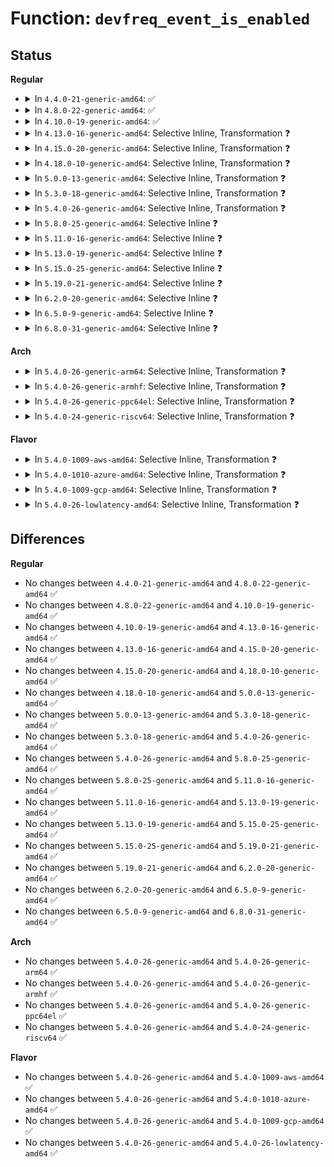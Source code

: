 # Function: <code>devfreq_event_is_enabled</code>

## Status
<b>Regular</b>
<ul>
<li>
<details>
<summary>In <code>4.4.0-21-generic-amd64</code>: ✅</summary>

```c
bool devfreq_event_is_enabled(struct devfreq_event_dev * edev)
```

```json
{
  "name": "devfreq_event_is_enabled",
  "collision_type": "Unique Global",
  "inline_type": "No",
  "funcs": [
    {
      "addr": 18446744071586108816,
      "name": "devfreq_event_is_enabled",
      "external": true,
      "loc": "drivers/devfreq/devfreq-event.c:109",
      "file": "drivers/devfreq/devfreq-event.c",
      "inline": "seen, unknown",
      "caller_inline": [],
      "caller_func": [
        "drivers/devfreq/devfreq-event.c:devfreq_event_set_event",
        "drivers/devfreq/devfreq-event.c:devfreq_event_get_event",
        "drivers/devfreq/devfreq-event.c:devfreq_event_reset_event"
      ]
    }
  ],
  "symbols": [
    {
      "addr": 18446744071586108816,
      "name": "devfreq_event_is_enabled",
      "section": ".text",
      "bind": "STB_GLOBAL",
      "size": 73
    }
  ]
}
```
</details>
</li>
<li>
<details>
<summary>In <code>4.8.0-22-generic-amd64</code>: ✅</summary>

```c
bool devfreq_event_is_enabled(struct devfreq_event_dev * edev)
```

```json
{
  "name": "devfreq_event_is_enabled",
  "collision_type": "Unique Global",
  "inline_type": "No",
  "funcs": [
    {
      "addr": 18446744071586522352,
      "name": "devfreq_event_is_enabled",
      "external": true,
      "loc": "drivers/devfreq/devfreq-event.c:109",
      "file": "drivers/devfreq/devfreq-event.c",
      "inline": "seen, unknown",
      "caller_inline": [],
      "caller_func": [
        "drivers/devfreq/devfreq-event.c:devfreq_event_reset_event",
        "drivers/devfreq/devfreq-event.c:devfreq_event_get_event",
        "drivers/devfreq/devfreq-event.c:devfreq_event_set_event"
      ]
    }
  ],
  "symbols": [
    {
      "addr": 18446744071586522352,
      "name": "devfreq_event_is_enabled",
      "section": ".text",
      "bind": "STB_GLOBAL",
      "size": 73
    }
  ]
}
```
</details>
</li>
<li>
<details>
<summary>In <code>4.10.0-19-generic-amd64</code>: ✅</summary>

```c
bool devfreq_event_is_enabled(struct devfreq_event_dev * edev)
```

```json
{
  "name": "devfreq_event_is_enabled",
  "collision_type": "Unique Global",
  "inline_type": "No",
  "funcs": [
    {
      "addr": 18446744071586702048,
      "name": "devfreq_event_is_enabled",
      "external": true,
      "loc": "drivers/devfreq/devfreq-event.c:109",
      "file": "drivers/devfreq/devfreq-event.c",
      "inline": "seen, unknown",
      "caller_inline": [],
      "caller_func": [
        "drivers/devfreq/devfreq-event.c:devfreq_event_reset_event",
        "drivers/devfreq/devfreq-event.c:devfreq_event_get_event",
        "drivers/devfreq/devfreq-event.c:devfreq_event_set_event"
      ]
    }
  ],
  "symbols": [
    {
      "addr": 18446744071586702048,
      "name": "devfreq_event_is_enabled",
      "section": ".text",
      "bind": "STB_GLOBAL",
      "size": 73
    }
  ]
}
```
</details>
</li>
<li>
<details>
<summary>In <code>4.13.0-16-generic-amd64</code>: Selective Inline, Transformation ❓</summary>

```c
bool devfreq_event_is_enabled(struct devfreq_event_dev * edev)
```

```json
{
  "name": "devfreq_event_is_enabled",
  "collision_type": "Unique Global",
  "inline_type": "Selective",
  "funcs": [
    {
      "addr": 18446744071586828832,
      "name": "devfreq_event_is_enabled",
      "external": true,
      "loc": "drivers/devfreq/devfreq-event.c:109",
      "file": "drivers/devfreq/devfreq-event.c",
      "inline": "not declared, inlined",
      "caller_inline": [
        "drivers/devfreq/devfreq-event.c:devfreq_event_reset_event",
        "drivers/devfreq/devfreq-event.c:devfreq_event_get_event",
        "drivers/devfreq/devfreq-event.c:devfreq_event_set_event"
      ],
      "caller_func": [
        "drivers/devfreq/devfreq-event.c:devfreq_event_reset_event",
        "drivers/devfreq/devfreq-event.c:devfreq_event_get_event",
        "drivers/devfreq/devfreq-event.c:devfreq_event_set_event"
      ]
    }
  ],
  "symbols": [
    {
      "addr": 18446744071586828384,
      "name": "devfreq_event_is_enabled.part.6",
      "section": ".text",
      "bind": "STB_LOCAL",
      "size": 60
    },
    {
      "addr": 18446744071586828448,
      "name": "devfreq_event_is_enabled",
      "section": ".text",
      "bind": "STB_GLOBAL",
      "size": 35
    }
  ]
}
```
</details>
</li>
<li>
<details>
<summary>In <code>4.15.0-20-generic-amd64</code>: Selective Inline, Transformation ❓</summary>

```c
bool devfreq_event_is_enabled(struct devfreq_event_dev * edev)
```

```json
{
  "name": "devfreq_event_is_enabled",
  "collision_type": "Unique Global",
  "inline_type": "Selective",
  "funcs": [
    {
      "addr": 18446744071587316560,
      "name": "devfreq_event_is_enabled",
      "external": true,
      "loc": "drivers/devfreq/devfreq-event.c:109",
      "file": "drivers/devfreq/devfreq-event.c",
      "inline": "not declared, inlined",
      "caller_inline": [
        "drivers/devfreq/devfreq-event.c:devfreq_event_reset_event",
        "drivers/devfreq/devfreq-event.c:devfreq_event_get_event",
        "drivers/devfreq/devfreq-event.c:devfreq_event_set_event"
      ],
      "caller_func": [
        "drivers/devfreq/devfreq-event.c:devfreq_event_reset_event",
        "drivers/devfreq/devfreq-event.c:devfreq_event_get_event",
        "drivers/devfreq/devfreq-event.c:devfreq_event_set_event"
      ]
    }
  ],
  "symbols": [
    {
      "addr": 18446744071587316112,
      "name": "devfreq_event_is_enabled.part.6",
      "section": ".text",
      "bind": "STB_LOCAL",
      "size": 60
    },
    {
      "addr": 18446744071587316176,
      "name": "devfreq_event_is_enabled",
      "section": ".text",
      "bind": "STB_GLOBAL",
      "size": 35
    }
  ]
}
```
</details>
</li>
<li>
<details>
<summary>In <code>4.18.0-10-generic-amd64</code>: Selective Inline, Transformation ❓</summary>

```c
bool devfreq_event_is_enabled(struct devfreq_event_dev * edev)
```

```json
{
  "name": "devfreq_event_is_enabled",
  "collision_type": "Unique Global",
  "inline_type": "Selective",
  "funcs": [
    {
      "addr": 18446744071587619360,
      "name": "devfreq_event_is_enabled",
      "external": true,
      "loc": "drivers/devfreq/devfreq-event.c:109",
      "file": "drivers/devfreq/devfreq-event.c",
      "inline": "not declared, inlined",
      "caller_inline": [
        "drivers/devfreq/devfreq-event.c:devfreq_event_reset_event",
        "drivers/devfreq/devfreq-event.c:devfreq_event_get_event",
        "drivers/devfreq/devfreq-event.c:devfreq_event_set_event"
      ],
      "caller_func": [
        "drivers/devfreq/devfreq-event.c:devfreq_event_reset_event",
        "drivers/devfreq/devfreq-event.c:devfreq_event_get_event",
        "drivers/devfreq/devfreq-event.c:devfreq_event_set_event"
      ]
    }
  ],
  "symbols": [
    {
      "addr": 18446744071587618912,
      "name": "devfreq_event_is_enabled.part.8",
      "section": ".text",
      "bind": "STB_LOCAL",
      "size": 60
    },
    {
      "addr": 18446744071587618976,
      "name": "devfreq_event_is_enabled",
      "section": ".text",
      "bind": "STB_GLOBAL",
      "size": 35
    }
  ]
}
```
</details>
</li>
<li>
<details>
<summary>In <code>5.0.0-13-generic-amd64</code>: Selective Inline, Transformation ❓</summary>

```c
bool devfreq_event_is_enabled(struct devfreq_event_dev * edev)
```

```json
{
  "name": "devfreq_event_is_enabled",
  "collision_type": "Unique Global",
  "inline_type": "Selective",
  "funcs": [
    {
      "addr": 18446744071587748928,
      "name": "devfreq_event_is_enabled",
      "external": true,
      "loc": "drivers/devfreq/devfreq-event.c:109",
      "file": "drivers/devfreq/devfreq-event.c",
      "inline": "not declared, inlined",
      "caller_inline": [
        "drivers/devfreq/devfreq-event.c:devfreq_event_reset_event",
        "drivers/devfreq/devfreq-event.c:devfreq_event_get_event",
        "drivers/devfreq/devfreq-event.c:devfreq_event_set_event"
      ],
      "caller_func": [
        "drivers/devfreq/devfreq-event.c:devfreq_event_reset_event",
        "drivers/devfreq/devfreq-event.c:devfreq_event_get_event",
        "drivers/devfreq/devfreq-event.c:devfreq_event_set_event"
      ]
    }
  ],
  "symbols": [
    {
      "addr": 18446744071587748480,
      "name": "devfreq_event_is_enabled.part.8",
      "section": ".text",
      "bind": "STB_LOCAL",
      "size": 60
    },
    {
      "addr": 18446744071587748544,
      "name": "devfreq_event_is_enabled",
      "section": ".text",
      "bind": "STB_GLOBAL",
      "size": 35
    }
  ]
}
```
</details>
</li>
<li>
<details>
<summary>In <code>5.3.0-18-generic-amd64</code>: Selective Inline, Transformation ❓</summary>

```c
bool devfreq_event_is_enabled(struct devfreq_event_dev * edev)
```

```json
{
  "name": "devfreq_event_is_enabled",
  "collision_type": "Unique Global",
  "inline_type": "Selective",
  "funcs": [
    {
      "addr": 18446744071588053489,
      "name": "devfreq_event_is_enabled",
      "external": true,
      "loc": "drivers/devfreq/devfreq-event.c:106",
      "file": "drivers/devfreq/devfreq-event.c",
      "inline": "not declared, inlined",
      "caller_inline": [
        "drivers/devfreq/devfreq-event.c:devfreq_event_reset_event",
        "drivers/devfreq/devfreq-event.c:devfreq_event_get_event",
        "drivers/devfreq/devfreq-event.c:devfreq_event_set_event"
      ],
      "caller_func": [
        "drivers/devfreq/devfreq-event.c:devfreq_event_reset_event",
        "drivers/devfreq/devfreq-event.c:devfreq_event_get_event",
        "drivers/devfreq/devfreq-event.c:devfreq_event_set_event"
      ]
    }
  ],
  "symbols": [
    {
      "addr": 18446744071588053024,
      "name": "devfreq_event_is_enabled.part.0",
      "section": ".text",
      "bind": "STB_LOCAL",
      "size": 62
    },
    {
      "addr": 18446744071588053088,
      "name": "devfreq_event_is_enabled",
      "section": ".text",
      "bind": "STB_GLOBAL",
      "size": 35
    }
  ]
}
```
</details>
</li>
<li>
<details>
<summary>In <code>5.4.0-26-generic-amd64</code>: Selective Inline, Transformation ❓</summary>

```c
bool devfreq_event_is_enabled(struct devfreq_event_dev * edev)
```

```json
{
  "name": "devfreq_event_is_enabled",
  "collision_type": "Unique Global",
  "inline_type": "Selective",
  "funcs": [
    {
      "addr": 18446744071588259457,
      "name": "devfreq_event_is_enabled",
      "external": true,
      "loc": "drivers/devfreq/devfreq-event.c:106",
      "file": "drivers/devfreq/devfreq-event.c",
      "inline": "not declared, inlined",
      "caller_inline": [
        "drivers/devfreq/devfreq-event.c:devfreq_event_reset_event",
        "drivers/devfreq/devfreq-event.c:devfreq_event_get_event",
        "drivers/devfreq/devfreq-event.c:devfreq_event_set_event"
      ],
      "caller_func": [
        "drivers/devfreq/devfreq-event.c:devfreq_event_reset_event",
        "drivers/devfreq/devfreq-event.c:devfreq_event_get_event",
        "drivers/devfreq/devfreq-event.c:devfreq_event_set_event"
      ]
    }
  ],
  "symbols": [
    {
      "addr": 18446744071588258992,
      "name": "devfreq_event_is_enabled.part.0",
      "section": ".text",
      "bind": "STB_LOCAL",
      "size": 62
    },
    {
      "addr": 18446744071588259056,
      "name": "devfreq_event_is_enabled",
      "section": ".text",
      "bind": "STB_GLOBAL",
      "size": 35
    }
  ]
}
```
</details>
</li>
<li>
<details>
<summary>In <code>5.8.0-25-generic-amd64</code>: Selective Inline ❓</summary>

```c
bool devfreq_event_is_enabled(struct devfreq_event_dev * edev)
```

```json
{
  "name": "devfreq_event_is_enabled",
  "collision_type": "Unique Global",
  "inline_type": "Selective",
  "funcs": [
    {
      "addr": 18446744071589138965,
      "name": "devfreq_event_is_enabled",
      "external": true,
      "loc": "drivers/devfreq/devfreq-event.c:106",
      "file": "drivers/devfreq/devfreq-event.c",
      "inline": "not declared, inlined",
      "caller_inline": [
        "drivers/devfreq/devfreq-event.c:devfreq_event_reset_event",
        "drivers/devfreq/devfreq-event.c:devfreq_event_reset_event",
        "drivers/devfreq/devfreq-event.c:devfreq_event_get_event",
        "drivers/devfreq/devfreq-event.c:devfreq_event_get_event",
        "drivers/devfreq/devfreq-event.c:devfreq_event_set_event",
        "drivers/devfreq/devfreq-event.c:devfreq_event_set_event"
      ],
      "caller_func": []
    }
  ],
  "symbols": [
    {
      "addr": 18446744071589138256,
      "name": "devfreq_event_is_enabled",
      "section": ".text",
      "bind": "STB_GLOBAL",
      "size": 93
    }
  ]
}
```
</details>
</li>
<li>
<details>
<summary>In <code>5.11.0-16-generic-amd64</code>: Selective Inline ❓</summary>

```c
bool devfreq_event_is_enabled(struct devfreq_event_dev * edev)
```

```json
{
  "name": "devfreq_event_is_enabled",
  "collision_type": "Unique Global",
  "inline_type": "Selective",
  "funcs": [
    {
      "addr": 18446744071589138133,
      "name": "devfreq_event_is_enabled",
      "external": true,
      "loc": "drivers/devfreq/devfreq-event.c:106",
      "file": "drivers/devfreq/devfreq-event.c",
      "inline": "not declared, inlined",
      "caller_inline": [
        "drivers/devfreq/devfreq-event.c:devfreq_event_reset_event",
        "drivers/devfreq/devfreq-event.c:devfreq_event_reset_event",
        "drivers/devfreq/devfreq-event.c:devfreq_event_get_event",
        "drivers/devfreq/devfreq-event.c:devfreq_event_get_event",
        "drivers/devfreq/devfreq-event.c:devfreq_event_set_event",
        "drivers/devfreq/devfreq-event.c:devfreq_event_set_event"
      ],
      "caller_func": []
    }
  ],
  "symbols": [
    {
      "addr": 18446744071589137424,
      "name": "devfreq_event_is_enabled",
      "section": ".text",
      "bind": "STB_GLOBAL",
      "size": 93
    }
  ]
}
```
</details>
</li>
<li>
<details>
<summary>In <code>5.13.0-19-generic-amd64</code>: Selective Inline ❓</summary>

```c
bool devfreq_event_is_enabled(struct devfreq_event_dev * edev)
```

```json
{
  "name": "devfreq_event_is_enabled",
  "collision_type": "Unique Global",
  "inline_type": "Selective",
  "funcs": [
    {
      "addr": 18446744071589028165,
      "name": "devfreq_event_is_enabled",
      "external": true,
      "loc": "drivers/devfreq/devfreq-event.c:106",
      "file": "drivers/devfreq/devfreq-event.c",
      "inline": "not declared, inlined",
      "caller_inline": [
        "drivers/devfreq/devfreq-event.c:devfreq_event_reset_event",
        "drivers/devfreq/devfreq-event.c:devfreq_event_reset_event",
        "drivers/devfreq/devfreq-event.c:devfreq_event_get_event",
        "drivers/devfreq/devfreq-event.c:devfreq_event_get_event",
        "drivers/devfreq/devfreq-event.c:devfreq_event_set_event",
        "drivers/devfreq/devfreq-event.c:devfreq_event_set_event"
      ],
      "caller_func": []
    }
  ],
  "symbols": [
    {
      "addr": 18446744071589027456,
      "name": "devfreq_event_is_enabled",
      "section": ".text",
      "bind": "STB_GLOBAL",
      "size": 93
    }
  ]
}
```
</details>
</li>
<li>
<details>
<summary>In <code>5.15.0-25-generic-amd64</code>: Selective Inline ❓</summary>

```c
bool devfreq_event_is_enabled(struct devfreq_event_dev * edev)
```

```json
{
  "name": "devfreq_event_is_enabled",
  "collision_type": "Unique Global",
  "inline_type": "Selective",
  "funcs": [
    {
      "addr": 18446744071589743861,
      "name": "devfreq_event_is_enabled",
      "external": true,
      "loc": "drivers/devfreq/devfreq-event.c:106",
      "file": "drivers/devfreq/devfreq-event.c",
      "inline": "not declared, inlined",
      "caller_inline": [
        "drivers/devfreq/devfreq-event.c:devfreq_event_reset_event",
        "drivers/devfreq/devfreq-event.c:devfreq_event_reset_event",
        "drivers/devfreq/devfreq-event.c:devfreq_event_get_event",
        "drivers/devfreq/devfreq-event.c:devfreq_event_get_event",
        "drivers/devfreq/devfreq-event.c:devfreq_event_set_event",
        "drivers/devfreq/devfreq-event.c:devfreq_event_set_event"
      ],
      "caller_func": []
    }
  ],
  "symbols": [
    {
      "addr": 18446744071589743088,
      "name": "devfreq_event_is_enabled",
      "section": ".text",
      "bind": "STB_GLOBAL",
      "size": 93
    }
  ]
}
```
</details>
</li>
<li>
<details>
<summary>In <code>5.19.0-21-generic-amd64</code>: Selective Inline ❓</summary>

```c
bool devfreq_event_is_enabled(struct devfreq_event_dev * edev)
```

```json
{
  "name": "devfreq_event_is_enabled",
  "collision_type": "Unique Global",
  "inline_type": "Selective",
  "funcs": [
    {
      "addr": 18446744071591254520,
      "name": "devfreq_event_is_enabled",
      "external": true,
      "loc": "drivers/devfreq/devfreq-event.c:106",
      "file": "drivers/devfreq/devfreq-event.c",
      "inline": "not declared, inlined",
      "caller_inline": [
        "drivers/devfreq/devfreq-event.c:devfreq_event_reset_event",
        "drivers/devfreq/devfreq-event.c:devfreq_event_reset_event",
        "drivers/devfreq/devfreq-event.c:devfreq_event_get_event",
        "drivers/devfreq/devfreq-event.c:devfreq_event_get_event",
        "drivers/devfreq/devfreq-event.c:devfreq_event_set_event",
        "drivers/devfreq/devfreq-event.c:devfreq_event_set_event"
      ],
      "caller_func": []
    }
  ],
  "symbols": [
    {
      "addr": 18446744071591253712,
      "name": "devfreq_event_is_enabled",
      "section": ".text",
      "bind": "STB_GLOBAL",
      "size": 105
    }
  ]
}
```
</details>
</li>
<li>
<details>
<summary>In <code>6.2.0-20-generic-amd64</code>: Selective Inline ❓</summary>

```c
bool devfreq_event_is_enabled(struct devfreq_event_dev * edev)
```

```json
{
  "name": "devfreq_event_is_enabled",
  "collision_type": "Unique Global",
  "inline_type": "Selective",
  "funcs": [
    {
      "addr": 18446744071593009224,
      "name": "devfreq_event_is_enabled",
      "external": true,
      "loc": "drivers/devfreq/devfreq-event.c:106",
      "file": "drivers/devfreq/devfreq-event.c",
      "inline": "not declared, inlined",
      "caller_inline": [
        "drivers/devfreq/devfreq-event.c:devfreq_event_reset_event",
        "drivers/devfreq/devfreq-event.c:devfreq_event_reset_event",
        "drivers/devfreq/devfreq-event.c:devfreq_event_get_event",
        "drivers/devfreq/devfreq-event.c:devfreq_event_get_event",
        "drivers/devfreq/devfreq-event.c:devfreq_event_set_event",
        "drivers/devfreq/devfreq-event.c:devfreq_event_set_event"
      ],
      "caller_func": []
    }
  ],
  "symbols": [
    {
      "addr": 18446744071593008352,
      "name": "devfreq_event_is_enabled",
      "section": ".text",
      "bind": "STB_GLOBAL",
      "size": 105
    }
  ]
}
```
</details>
</li>
<li>
<details>
<summary>In <code>6.5.0-9-generic-amd64</code>: Selective Inline ❓</summary>

```c
bool devfreq_event_is_enabled(struct devfreq_event_dev * edev)
```

```json
{
  "name": "devfreq_event_is_enabled",
  "collision_type": "Unique Global",
  "inline_type": "Selective",
  "funcs": [
    {
      "addr": 18446744071593460744,
      "name": "devfreq_event_is_enabled",
      "external": true,
      "loc": "drivers/devfreq/devfreq-event.c:106",
      "file": "drivers/devfreq/devfreq-event.c",
      "inline": "not declared, inlined",
      "caller_inline": [
        "drivers/devfreq/devfreq-event.c:devfreq_event_reset_event",
        "drivers/devfreq/devfreq-event.c:devfreq_event_reset_event",
        "drivers/devfreq/devfreq-event.c:devfreq_event_get_event",
        "drivers/devfreq/devfreq-event.c:devfreq_event_get_event",
        "drivers/devfreq/devfreq-event.c:devfreq_event_set_event",
        "drivers/devfreq/devfreq-event.c:devfreq_event_set_event"
      ],
      "caller_func": []
    }
  ],
  "symbols": [
    {
      "addr": 18446744071593459872,
      "name": "devfreq_event_is_enabled",
      "section": ".text",
      "bind": "STB_GLOBAL",
      "size": 105
    }
  ]
}
```
</details>
</li>
<li>
<details>
<summary>In <code>6.8.0-31-generic-amd64</code>: Selective Inline ❓</summary>

```c
bool devfreq_event_is_enabled(struct devfreq_event_dev * edev)
```

```json
{
  "name": "devfreq_event_is_enabled",
  "collision_type": "Unique Global",
  "inline_type": "Selective",
  "funcs": [
    {
      "addr": 18446744071594207736,
      "name": "devfreq_event_is_enabled",
      "external": true,
      "loc": "drivers/devfreq/devfreq-event.c:106",
      "file": "drivers/devfreq/devfreq-event.c",
      "inline": "not declared, inlined",
      "caller_inline": [
        "drivers/devfreq/devfreq-event.c:devfreq_event_reset_event",
        "drivers/devfreq/devfreq-event.c:devfreq_event_reset_event",
        "drivers/devfreq/devfreq-event.c:devfreq_event_get_event",
        "drivers/devfreq/devfreq-event.c:devfreq_event_get_event",
        "drivers/devfreq/devfreq-event.c:devfreq_event_set_event",
        "drivers/devfreq/devfreq-event.c:devfreq_event_set_event"
      ],
      "caller_func": []
    }
  ],
  "symbols": [
    {
      "addr": 18446744071594206816,
      "name": "devfreq_event_is_enabled",
      "section": ".text",
      "bind": "STB_GLOBAL",
      "size": 105
    }
  ]
}
```
</details>
</li>
</ul>
<b>Arch</b>
<ul>
<li>
<details>
<summary>In <code>5.4.0-26-generic-arm64</code>: Selective Inline, Transformation ❓</summary>

```c
bool devfreq_event_is_enabled(struct devfreq_event_dev * edev)
```

```json
{
  "name": "devfreq_event_is_enabled",
  "collision_type": "Unique Global",
  "inline_type": "Selective",
  "funcs": [
    {
      "addr": 18446603336501719028,
      "name": "devfreq_event_is_enabled",
      "external": true,
      "loc": "drivers/devfreq/devfreq-event.c:106",
      "file": "drivers/devfreq/devfreq-event.c",
      "inline": "not declared, inlined",
      "caller_inline": [
        "drivers/devfreq/devfreq-event.c:devfreq_event_reset_event",
        "drivers/devfreq/devfreq-event.c:devfreq_event_get_event",
        "drivers/devfreq/devfreq-event.c:devfreq_event_set_event"
      ],
      "caller_func": [
        "drivers/devfreq/devfreq-event.c:devfreq_event_reset_event",
        "drivers/devfreq/devfreq-event.c:devfreq_event_get_event",
        "drivers/devfreq/devfreq-event.c:devfreq_event_set_event"
      ]
    }
  ],
  "symbols": [
    {
      "addr": 18446603336501718528,
      "name": "devfreq_event_is_enabled.part.0",
      "section": ".text",
      "bind": "STB_LOCAL",
      "size": 72
    },
    {
      "addr": 18446603336501718600,
      "name": "devfreq_event_is_enabled",
      "section": ".text",
      "bind": "STB_GLOBAL",
      "size": 80
    }
  ]
}
```
</details>
</li>
<li>
<details>
<summary>In <code>5.4.0-26-generic-armhf</code>: Selective Inline, Transformation ❓</summary>

```c
bool devfreq_event_is_enabled(struct devfreq_event_dev * edev)
```

```json
{
  "name": "devfreq_event_is_enabled",
  "collision_type": "Unique Global",
  "inline_type": "Selective",
  "funcs": [
    {
      "addr": 3234242404,
      "name": "devfreq_event_is_enabled",
      "external": true,
      "loc": "drivers/devfreq/devfreq-event.c:106",
      "file": "drivers/devfreq/devfreq-event.c",
      "inline": "not declared, inlined",
      "caller_inline": [
        "drivers/devfreq/devfreq-event.c:devfreq_event_reset_event",
        "drivers/devfreq/devfreq-event.c:devfreq_event_get_event",
        "drivers/devfreq/devfreq-event.c:devfreq_event_set_event"
      ],
      "caller_func": [
        "drivers/devfreq/devfreq-event.c:devfreq_event_reset_event",
        "drivers/devfreq/devfreq-event.c:devfreq_event_get_event",
        "drivers/devfreq/devfreq-event.c:devfreq_event_set_event"
      ]
    }
  ],
  "symbols": [
    {
      "addr": 3234241936,
      "name": "devfreq_event_is_enabled.part.0",
      "section": ".text",
      "bind": "STB_LOCAL",
      "size": 64
    },
    {
      "addr": 3234242000,
      "name": "devfreq_event_is_enabled",
      "section": ".text",
      "bind": "STB_GLOBAL",
      "size": 56
    }
  ]
}
```
</details>
</li>
<li>
<details>
<summary>In <code>5.4.0-26-generic-ppc64el</code>: Selective Inline, Transformation ❓</summary>

```c
bool devfreq_event_is_enabled(struct devfreq_event_dev * edev)
```

```json
{
  "name": "devfreq_event_is_enabled",
  "collision_type": "Unique Global",
  "inline_type": "Selective",
  "funcs": [
    {
      "addr": 13835058055295163872,
      "name": "devfreq_event_is_enabled",
      "external": true,
      "loc": "drivers/devfreq/devfreq-event.c:106",
      "file": "drivers/devfreq/devfreq-event.c",
      "inline": "not declared, inlined",
      "caller_inline": [
        "drivers/devfreq/devfreq-event.c:devfreq_event_reset_event",
        "drivers/devfreq/devfreq-event.c:devfreq_event_get_event",
        "drivers/devfreq/devfreq-event.c:devfreq_event_set_event"
      ],
      "caller_func": [
        "drivers/devfreq/devfreq-event.c:devfreq_event_reset_event",
        "drivers/devfreq/devfreq-event.c:devfreq_event_get_event",
        "drivers/devfreq/devfreq-event.c:devfreq_event_set_event"
      ]
    }
  ],
  "symbols": [
    {
      "addr": 13835058055295163152,
      "name": "devfreq_event_is_enabled.part.0",
      "section": ".text",
      "bind": "STB_LOCAL",
      "size": 104
    },
    {
      "addr": 13835058055295163264,
      "name": "devfreq_event_is_enabled",
      "section": ".text",
      "bind": "STB_GLOBAL",
      "size": 56
    }
  ]
}
```
</details>
</li>
<li>
<details>
<summary>In <code>5.4.0-24-generic-riscv64</code>: Selective Inline, Transformation ❓</summary>

```c
bool devfreq_event_is_enabled(struct devfreq_event_dev * edev)
```

```json
{
  "name": "devfreq_event_is_enabled",
  "collision_type": "Unique Global",
  "inline_type": "Selective",
  "funcs": [
    {
      "addr": 18446743936278134588,
      "name": "devfreq_event_is_enabled",
      "external": true,
      "loc": "drivers/devfreq/devfreq-event.c:106",
      "file": "drivers/devfreq/devfreq-event.c",
      "inline": "not declared, inlined",
      "caller_inline": [
        "drivers/devfreq/devfreq-event.c:devfreq_event_reset_event",
        "drivers/devfreq/devfreq-event.c:devfreq_event_get_event",
        "drivers/devfreq/devfreq-event.c:devfreq_event_set_event"
      ],
      "caller_func": [
        "drivers/devfreq/devfreq-event.c:devfreq_event_reset_event",
        "drivers/devfreq/devfreq-event.c:devfreq_event_get_event",
        "drivers/devfreq/devfreq-event.c:devfreq_event_set_event"
      ]
    }
  ],
  "symbols": [
    {
      "addr": 18446743936278134172,
      "name": "devfreq_event_is_enabled.part.0",
      "section": ".text",
      "bind": "STB_LOCAL",
      "size": 70
    },
    {
      "addr": 18446743936278134242,
      "name": "devfreq_event_is_enabled",
      "section": ".text",
      "bind": "STB_GLOBAL",
      "size": 64
    }
  ]
}
```
</details>
</li>
</ul>
<b>Flavor</b>
<ul>
<li>
<details>
<summary>In <code>5.4.0-1009-aws-amd64</code>: Selective Inline, Transformation ❓</summary>

```c
bool devfreq_event_is_enabled(struct devfreq_event_dev * edev)
```

```json
{
  "name": "devfreq_event_is_enabled",
  "collision_type": "Unique Global",
  "inline_type": "Selective",
  "funcs": [
    {
      "addr": 18446744071587871153,
      "name": "devfreq_event_is_enabled",
      "external": true,
      "loc": "drivers/devfreq/devfreq-event.c:106",
      "file": "drivers/devfreq/devfreq-event.c",
      "inline": "not declared, inlined",
      "caller_inline": [
        "drivers/devfreq/devfreq-event.c:devfreq_event_reset_event",
        "drivers/devfreq/devfreq-event.c:devfreq_event_get_event",
        "drivers/devfreq/devfreq-event.c:devfreq_event_set_event"
      ],
      "caller_func": [
        "drivers/devfreq/devfreq-event.c:devfreq_event_reset_event",
        "drivers/devfreq/devfreq-event.c:devfreq_event_get_event",
        "drivers/devfreq/devfreq-event.c:devfreq_event_set_event"
      ]
    }
  ],
  "symbols": [
    {
      "addr": 18446744071587870688,
      "name": "devfreq_event_is_enabled.part.0",
      "section": ".text",
      "bind": "STB_LOCAL",
      "size": 62
    },
    {
      "addr": 18446744071587870752,
      "name": "devfreq_event_is_enabled",
      "section": ".text",
      "bind": "STB_GLOBAL",
      "size": 35
    }
  ]
}
```
</details>
</li>
<li>
<details>
<summary>In <code>5.4.0-1010-azure-amd64</code>: Selective Inline, Transformation ❓</summary>

```c
bool devfreq_event_is_enabled(struct devfreq_event_dev * edev)
```

```json
{
  "name": "devfreq_event_is_enabled",
  "collision_type": "Unique Global",
  "inline_type": "Selective",
  "funcs": [
    {
      "addr": 18446744071587597953,
      "name": "devfreq_event_is_enabled",
      "external": true,
      "loc": "drivers/devfreq/devfreq-event.c:106",
      "file": "drivers/devfreq/devfreq-event.c",
      "inline": "not declared, inlined",
      "caller_inline": [
        "drivers/devfreq/devfreq-event.c:devfreq_event_reset_event",
        "drivers/devfreq/devfreq-event.c:devfreq_event_get_event",
        "drivers/devfreq/devfreq-event.c:devfreq_event_set_event"
      ],
      "caller_func": [
        "drivers/devfreq/devfreq-event.c:devfreq_event_reset_event",
        "drivers/devfreq/devfreq-event.c:devfreq_event_get_event",
        "drivers/devfreq/devfreq-event.c:devfreq_event_set_event"
      ]
    }
  ],
  "symbols": [
    {
      "addr": 18446744071587597488,
      "name": "devfreq_event_is_enabled.part.0",
      "section": ".text",
      "bind": "STB_LOCAL",
      "size": 62
    },
    {
      "addr": 18446744071587597552,
      "name": "devfreq_event_is_enabled",
      "section": ".text",
      "bind": "STB_GLOBAL",
      "size": 35
    }
  ]
}
```
</details>
</li>
<li>
<details>
<summary>In <code>5.4.0-1009-gcp-amd64</code>: Selective Inline, Transformation ❓</summary>

```c
bool devfreq_event_is_enabled(struct devfreq_event_dev * edev)
```

```json
{
  "name": "devfreq_event_is_enabled",
  "collision_type": "Unique Global",
  "inline_type": "Selective",
  "funcs": [
    {
      "addr": 18446744071588196513,
      "name": "devfreq_event_is_enabled",
      "external": true,
      "loc": "drivers/devfreq/devfreq-event.c:106",
      "file": "drivers/devfreq/devfreq-event.c",
      "inline": "not declared, inlined",
      "caller_inline": [
        "drivers/devfreq/devfreq-event.c:devfreq_event_reset_event",
        "drivers/devfreq/devfreq-event.c:devfreq_event_get_event",
        "drivers/devfreq/devfreq-event.c:devfreq_event_set_event"
      ],
      "caller_func": [
        "drivers/devfreq/devfreq-event.c:devfreq_event_reset_event",
        "drivers/devfreq/devfreq-event.c:devfreq_event_get_event",
        "drivers/devfreq/devfreq-event.c:devfreq_event_set_event"
      ]
    }
  ],
  "symbols": [
    {
      "addr": 18446744071588196048,
      "name": "devfreq_event_is_enabled.part.0",
      "section": ".text",
      "bind": "STB_LOCAL",
      "size": 62
    },
    {
      "addr": 18446744071588196112,
      "name": "devfreq_event_is_enabled",
      "section": ".text",
      "bind": "STB_GLOBAL",
      "size": 35
    }
  ]
}
```
</details>
</li>
<li>
<details>
<summary>In <code>5.4.0-26-lowlatency-amd64</code>: Selective Inline, Transformation ❓</summary>

```c
bool devfreq_event_is_enabled(struct devfreq_event_dev * edev)
```

```json
{
  "name": "devfreq_event_is_enabled",
  "collision_type": "Unique Global",
  "inline_type": "Selective",
  "funcs": [
    {
      "addr": 18446744071588331809,
      "name": "devfreq_event_is_enabled",
      "external": true,
      "loc": "drivers/devfreq/devfreq-event.c:106",
      "file": "drivers/devfreq/devfreq-event.c",
      "inline": "not declared, inlined",
      "caller_inline": [
        "drivers/devfreq/devfreq-event.c:devfreq_event_reset_event",
        "drivers/devfreq/devfreq-event.c:devfreq_event_get_event",
        "drivers/devfreq/devfreq-event.c:devfreq_event_set_event"
      ],
      "caller_func": [
        "drivers/devfreq/devfreq-event.c:devfreq_event_reset_event",
        "drivers/devfreq/devfreq-event.c:devfreq_event_get_event",
        "drivers/devfreq/devfreq-event.c:devfreq_event_set_event"
      ]
    }
  ],
  "symbols": [
    {
      "addr": 18446744071588331344,
      "name": "devfreq_event_is_enabled.part.0",
      "section": ".text",
      "bind": "STB_LOCAL",
      "size": 62
    },
    {
      "addr": 18446744071588331408,
      "name": "devfreq_event_is_enabled",
      "section": ".text",
      "bind": "STB_GLOBAL",
      "size": 35
    }
  ]
}
```
</details>
</li>
</ul>

## Differences
<b>Regular</b>
<ul>
<li>
No changes between <code>4.4.0-21-generic-amd64</code> and <code>4.8.0-22-generic-amd64</code> ✅
</li>
<li>
No changes between <code>4.8.0-22-generic-amd64</code> and <code>4.10.0-19-generic-amd64</code> ✅
</li>
<li>
No changes between <code>4.10.0-19-generic-amd64</code> and <code>4.13.0-16-generic-amd64</code> ✅
</li>
<li>
No changes between <code>4.13.0-16-generic-amd64</code> and <code>4.15.0-20-generic-amd64</code> ✅
</li>
<li>
No changes between <code>4.15.0-20-generic-amd64</code> and <code>4.18.0-10-generic-amd64</code> ✅
</li>
<li>
No changes between <code>4.18.0-10-generic-amd64</code> and <code>5.0.0-13-generic-amd64</code> ✅
</li>
<li>
No changes between <code>5.0.0-13-generic-amd64</code> and <code>5.3.0-18-generic-amd64</code> ✅
</li>
<li>
No changes between <code>5.3.0-18-generic-amd64</code> and <code>5.4.0-26-generic-amd64</code> ✅
</li>
<li>
No changes between <code>5.4.0-26-generic-amd64</code> and <code>5.8.0-25-generic-amd64</code> ✅
</li>
<li>
No changes between <code>5.8.0-25-generic-amd64</code> and <code>5.11.0-16-generic-amd64</code> ✅
</li>
<li>
No changes between <code>5.11.0-16-generic-amd64</code> and <code>5.13.0-19-generic-amd64</code> ✅
</li>
<li>
No changes between <code>5.13.0-19-generic-amd64</code> and <code>5.15.0-25-generic-amd64</code> ✅
</li>
<li>
No changes between <code>5.15.0-25-generic-amd64</code> and <code>5.19.0-21-generic-amd64</code> ✅
</li>
<li>
No changes between <code>5.19.0-21-generic-amd64</code> and <code>6.2.0-20-generic-amd64</code> ✅
</li>
<li>
No changes between <code>6.2.0-20-generic-amd64</code> and <code>6.5.0-9-generic-amd64</code> ✅
</li>
<li>
No changes between <code>6.5.0-9-generic-amd64</code> and <code>6.8.0-31-generic-amd64</code> ✅
</li>
</ul>
<b>Arch</b>
<ul>
<li>
No changes between <code>5.4.0-26-generic-amd64</code> and <code>5.4.0-26-generic-arm64</code> ✅
</li>
<li>
No changes between <code>5.4.0-26-generic-amd64</code> and <code>5.4.0-26-generic-armhf</code> ✅
</li>
<li>
No changes between <code>5.4.0-26-generic-amd64</code> and <code>5.4.0-26-generic-ppc64el</code> ✅
</li>
<li>
No changes between <code>5.4.0-26-generic-amd64</code> and <code>5.4.0-24-generic-riscv64</code> ✅
</li>
</ul>
<b>Flavor</b>
<ul>
<li>
No changes between <code>5.4.0-26-generic-amd64</code> and <code>5.4.0-1009-aws-amd64</code> ✅
</li>
<li>
No changes between <code>5.4.0-26-generic-amd64</code> and <code>5.4.0-1010-azure-amd64</code> ✅
</li>
<li>
No changes between <code>5.4.0-26-generic-amd64</code> and <code>5.4.0-1009-gcp-amd64</code> ✅
</li>
<li>
No changes between <code>5.4.0-26-generic-amd64</code> and <code>5.4.0-26-lowlatency-amd64</code> ✅
</li>
</ul>
